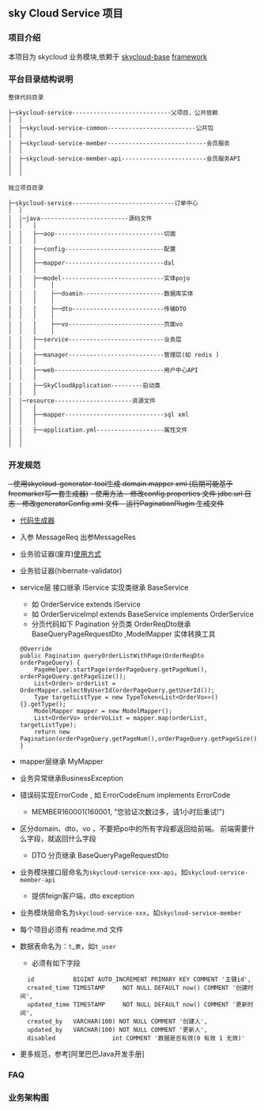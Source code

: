 ## sky Cloud  Service 项目

### 项目介绍
本项目为 skycloud 业务模块,依赖于
[skycloud-base](https://github.com/xk11961677/skycloud-base)
[framework](https://github.com/xk11961677/framework)
  
### 平台目录结构说明

```
整体代码目录

├─skycloud-service----------------------------父项目，公共依赖
│  │
│  ├─skycloud-service-common-------------------------公共包
│  │
│  ├─skycloud-service-member----------------------------会员服务
│  │
│  ├─skycloud-service-member-api------------------------会员服务API
│  │
│  │
```


```
独立项目目录

├─skycloud-service-----------------------------订单中心
│  │
│  │─java-------------------------源码文件
│  │   │
│  │   ├──aop-------------------------------切面
│  │   │
│  │   ├──config----------------------------配置
│  │   │
│  │   ├──mapper----------------------------dal
│  │   │
│  │   ├──model-----------------------------实体pojo
│  │   │    │
│  │   │    ├──doamin-----------------------数据库实体
│  │   │    │
│  │   │    ├──dto--------------------------传输DTO
│  │   │    │
│  │   │    ├──vo---------------------------页面vo
│  │   │    │
│  │   ├──service---------------------------业务层
│  │   │
│  │   ├──manager---------------------------管理层(如 redis )
│  │   │
│  │   ├──web-------------------------------用户中心API
│  │   │
│  │   ├──SkyCloudApplication---------启动类
│  │   │
│  │─resource----------------------资源文件
│  │   │
│  │   ├──mapper----------------------------sql xml
│  │   │
│  │   ├──application.yml-------------------属性文件
│  │
│  │
```

### 开发规范

~~- 使用skycloud-generator-tool生成 domain mapper xml (后期可能基于freemarker写一套生成器)~~
    ~~- 使用方法
       - 修改config.properties 文件 jdbc.url 日志
       - 修改generatorConfig.xml 文件
       - 运行PaginationPlugin 生成文件~~
       
- [代码生成器](https://github.com/xk11961677/skycloud-base/tree/master/skycloud-base-codegen)       
- 入参 MessageReq<T> 出参MessageRes<T>
- 业务验证器(废弃)[使用方式](https://github.com/xk11961677/framework/tree/master/framework-integrate/framework-integrate-validator)
- 业务验证器(hibernate-validator)

- service层 接口继承 IService<T> 实现类继承 BaseService<T>
    - 如 OrderService extends IService<Order> 
    - 如 OrderServiceImpl extends BaseService<Order> implements OrderService
    - 分页代码如下 Pagination 分页类 OrderReqDto继承BaseQueryPageRequestDto ,ModelMapper 实体转换工具
    ```
    @Override
    public Pagination queryOrderListWithPage(OrderReqDto orderPageQuery) {
        PageHelper.startPage(orderPageQuery.getPageNum(), orderPageQuery.getPageSize());
        List<Order> orderList = OrderMapper.selectByUserId(orderPageQuery.getUserId());
        Type targetListType = new TypeToken<List<OrderVo>>() {}.getType();
        ModelMapper mapper = new ModelMapper();
        List<OrderVo> orderVoList = mapper.map(orderList, targetListType);
        return new Pagination(orderPageQuery.getPageNum(),orderPageQuery.getPageSize(),0,orderVoList);
    }
    ```
- mapper层继承 MyMapper<T>
- 业务异常继承BusinessException 
- 错误码实现ErrorCode , 如 ErrorCodeEnum implements ErrorCode
    - MEMBER160001(160001, "您验证次数过多，请1小时后重试!")
    
- 区分domain、dto、vo ，不要把po中的所有字段都返回给前端。 前端需要什么字段，就返回什么字段
    - DTO 分页继承 BaseQueryPageRequestDto
 
- 业务模块接口层命名为`skycloud-service-xxx-api`，如`skycloud-service-member-api` 
    - 提供feign客户端，dto exception
- 业务模块层命名为`skycloud-service-xxx`，如`skycloud-service-member`
- 每个项目必须有 readme.md 文件
- 数据表命名为：`t`_`表`，如`t_user`
    - 必须有如下字段
    ```
      id           BIGINT AUTO_INCREMENT PRIMARY KEY COMMENT '主键id',
      created_time TIMESTAMP     NOT NULL DEFAULT now() COMMENT '创建时间',
      updated_time TIMESTAMP     NOT NULL DEFAULT now() COMMENT '更新时间',
      created_by   VARCHAR(100) NOT NULL COMMENT '创建人',
      updated_by   VARCHAR(100) NOT NULL COMMENT '更新人',
      disabled                int COMMENT '数据是否有效(0 有效 1 无效)'
    ```
- 更多规范，参考[阿里巴巴Java开发手册]



### FAQ

### 业务架构图